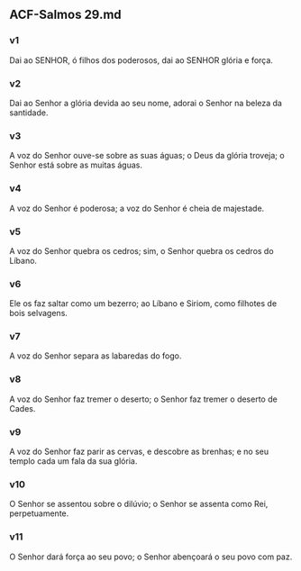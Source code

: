 ## ACF-Salmos 29.md
### v1
 Dai ao SENHOR, ó filhos dos poderosos, dai ao SENHOR glória e força.
### v2
 Dai ao Senhor a glória devida ao seu nome, adorai o Senhor na beleza da santidade.
### v3
 A voz do Senhor ouve-se sobre as suas águas; o Deus da glória troveja; o Senhor está sobre as muitas águas.
### v4
 A voz do Senhor é poderosa; a voz do Senhor é cheia de majestade.
### v5
 A voz do Senhor quebra os cedros; sim, o Senhor quebra os cedros do Líbano.
### v6
 Ele os faz saltar como um bezerro; ao Líbano e Siriom, como filhotes de bois selvagens.
### v7
 A voz do Senhor separa as labaredas do fogo.
### v8
 A voz do Senhor faz tremer o deserto; o Senhor faz tremer o deserto de Cades.
### v9
 A voz do Senhor faz parir as cervas, e descobre as brenhas; e no seu templo cada um fala da sua glória.
### v10
 O Senhor se assentou sobre o dilúvio; o Senhor se assenta como Rei, perpetuamente.
### v11
 O Senhor dará força ao seu povo; o Senhor abençoará o seu povo com paz.
